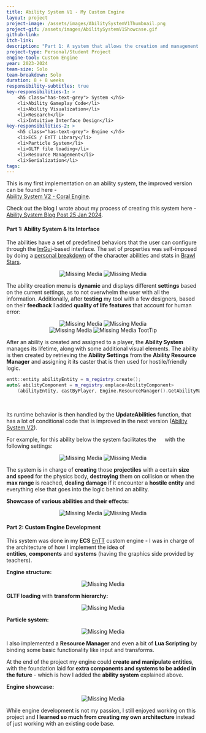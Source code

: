 ```yaml
---
title: Ability System V1 - My Custom Engine
layout: project
project-image: /assets/images/AbilitySystemV1Thumbnail.png
project-gif: /assets/images/AbilitySystemV1Showcase.gif
github-link: 
itch-link: 
description: "Part 1: A system that allows the creation and management of abilities with configurable predefined behavior via dynamic ImGui menus. <br> Part 2: Custom engine development."
project-type: Personal/Student Project
engine-tool: Custom Engine
year: 2023-2024
team-size: Solo
team-breakdown: Solo
duration: 8 + 8 weeks
responsibility-subtitles: true
key-responsibilities-1: >
    <h5 class="has-text-grey"> System </h5>
    <li>Ability Gameplay Code</li>
    <li>Ability Visualization</li>
    <li>Research</li>
    <li>Intuitive Interface Design</li>
key-responsibilities-2: >
    <h5 class="has-text-grey"> Engine </h5>
    <li>ECS / EnTT Library</li>
    <li>Particle System</li>
    <li>GLTF file loading</li>
    <li>Resource Management</li>
    <li>Serialization</li>
tags:
---
```


This is my first implementation on an ability system, the improved version can be found here - 
<br><a href="{{ 'projects/2-AbilitySystemV2CoralEngine' | absolute_url }}">Ability System V2 - Coral Engine</a>.

Check out the blog I wrote about my process of creating this system here - 
<br><a href="{{ 'blog/ability-system-v1' | absolute_url }}"> Ability System Blog Post 25 Jan 2024</a>.

#### Part 1: Ability System & Its Interface

The abilities have a set of predefined behaviors that the user can configure through the <a href="https://github.com/ocornut/imgui" target="_blank">ImGui</a>-based interface. The set of properties was self-imposed by doing a <a href="/assets/a-s-v1-post/gifs/BrawlStarsAbilitiesPersonalBreakdown.gif" target="_blank">personal breakdown</a> of the character abilities and stats in <a href="https://supercell.com/en/games/brawlstars/" target="_blank">Brawl Stars</a>.

<p style="text-align: center;">
    <img src="/assets/a-s-v1-post/gifs/ability_creation_menu_small.gif" alt="Missing Media">
    <img src="/assets/a-s-v1-post/images/PlayerStatsWindow.png" alt="Missing Media">
</p>

The ability creation menu is **dynamic** and displays different **settings** based on the current settings, as to not overwhelm the user with all the information. Additionally, after **testing** my tool with a few designers, based on their **feedback** I added **quality of life features** that account for human error:

<p style="text-align: center;" class="is-centered">
    <img src="/assets/a-s-v1-post/images/warnings.png" alt="Missing Media">
    <img src="/assets/a-s-v1-post/images/errors.png" alt="Missing Media">
    <br>
    <img src="/assets/a-s-v1-post/images/ConfirmOverrideWindow.png" alt="Missing Media">
    <img src="/assets/a-s-v1-post/images/ToolTipExample.png" alt="Missing Media">
    TootTip
</p>

After an ability is created and assigned to a player, the **Ability System** manages its lifetime, along with some additional visual elements. The ability is then created by retrieving the **Ability Settings** from the **Ability Resource Manager** and assigning it its caster that is then used for hostile/friendly logic.

```c++
entt::entity abilityEntity = m_registry.create();
auto& abilityComponent = m_registry.emplace<AbilityComponent>
    (abilityEntity, castByPlayer, Engine.ResourceManager().GetAbilityManager().Get(abilityName).value());
```

<br>

Its runtime behavior is then handled by the **UpdateAbilities** function, that has a lot of conditional code that is improved in the next version (<a href="{{ 'projects/2-AbilitySystemV2CoralEngine' | absolute_url }}">Ability System V2</a>).

For example, for this ability below the system facilitates the **`  `** with the following settings:

<p style="text-align: center;">
    <img src="/assets/a-s-v1-post/images/AbilityCreationSettings3Projectiles.png" alt="Missing Media">
    <img src="/assets/a-s-v1-post/gifs/AbilitySystemV13Projectiles.gif" alt="Missing Media">
</p>

The system is in charge of **creating** those **projectiles** with a certain **size and speed** for the physics body, **destroying** them on collision or when the **max range** is reached, **dealing damage** if it encounter a **hostile entity** and everything else that goes into the logic behind an ability.

**Showcase of various abilities and their effects:**

<p style="text-align: center;">
    <img src="/assets/a-s-v1-post/gifs/ShowcaseOfVariousAbilitiesAndEffects.gif" alt="Missing Media">
    <img src="/assets/a-s-v1-post/images/VisualEffectsEditor.png" alt="Missing Media">
</p>

#### Part 2: Custom Engine Development

This system was done in my **ECS** <a href="https://github.com/skypjack/entt" target="_blank">EnTT</a> custom engine - I was in charge of the architecture of how I implement the idea of <br> **entities**, **components** and **systems** (having the graphics side provided by teachers).

**Engine structure:**

<p style="text-align: center;">
    <img src="/assets/a-s-v1-post/images/engine_hierarchy.png" alt="Missing Media">
</p>

**GLTF loading** with **transform hierarchy:**

<p style="text-align: center;">
    <img src="/assets/a-s-v1-post/gifs/hierarchy_showcase.gif" alt="Missing Media">
</p>

**Particle system:**

<p style="text-align: center;">
    <img src="/assets/a-s-v1-post/gifs/particle-system-full-costumization.gif" alt="Missing Media">
</p>

I also implemented a **Resource Manager** and even a bit of **Lua Scripting** by binding some basic functionality like input and transforms.

At the end of the project my engine could **create and manipulate entities**, with the foundation laid for **extra components and systems to be added in the future** - which is how I added the **ability system** explained above.

**Engine showcase:**

<p style="text-align: center;">
    <img src="/assets/a-s-v1-post/gifs/engine_final.gif" alt="Missing Media">
</p>

While engine development is not my passion, I still enjoyed working on this project and **I learned so much from creating my own architecture** instead of just working with an existing code base.